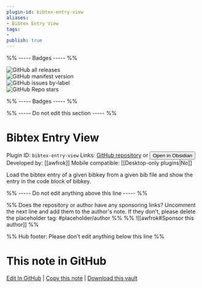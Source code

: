 ```yaml
---
plugin-id: bibtex-entry-view
aliases:
- Bibtex Entry View
tags: 
- 
publish: true
---
```


%% ----- Badges ----- %%

![GitHub all releases](https://img.shields.io/github/downloads/awfrok/obsidian-plugin-bibtex-entry-view/total?color=573E7A&logo=github&style=for-the-badge)   
![GitHub manifest version](https://img.shields.io/github/manifest-json/v/awfrok/obsidian-plugin-bibtex-entry-view?color=573E7A&logo=github&style=for-the-badge)   
![GitHub issues by-label](https://img.shields.io/github/issues/awfrok/obsidian-plugin-bibtex-entry-view/help%20wanted?color=573E7A&logo=github&style=for-the-badge)   
![GitHub Repo stars](https://img.shields.io/github/stars/awfrok/obsidian-plugin-bibtex-entry-view?color=573E7A&logo=github&style=for-the-badge)

%% ----- Badges ----- %%

%% ----- Do not edit this section ----- %%

# Bibtex Entry View

Plugin ID: `bibtex-entry-view`
Links: [GitHub repository](https://github.com/awfrok/obsidian-plugin-bibtex-entry-view) or [<button id=HH>Open in Obsidian</button>](obsidian://show-plugin?id=bibtex-entry-view)
Developed by: [[awfrok]]
Mobile compatible: [[Desktop-only plugins|No]]

Load the bibtex entry of a given bibkey from a given bib file and show the entry in the code block of bibkey.

%% ----- Do not edit anything above this line ----- %% 

%% Does the repository or author have any sponsoring links? Uncomment the next line and add them to the author's note. If they don't, please delete the placeholder tag: #placeholder/author %%
%% ![[awfrok#Sponsor this author]] %%

%% Hub footer: Please don't edit anything below this line %%

# This note in GitHub

<span class="git-footer">[Edit In GitHub](https://github.dev/obsidian-community/obsidian-hub/blob/main/02%20-%20Community%20Expansions/02.05%20All%20Community%20Expansions/Plugins/bibtex-entry-view.md "git-hub-edit-note") | [Copy this note](https://raw.githubusercontent.com/obsidian-community/obsidian-hub/main/02%20-%20Community%20Expansions/02.05%20All%20Community%20Expansions/Plugins/bibtex-entry-view.md "git-hub-copy-note") | [Download this vault](https://github.com/obsidian-community/obsidian-hub/archive/refs/heads/main.zip "git-hub-download-vault") </span>
